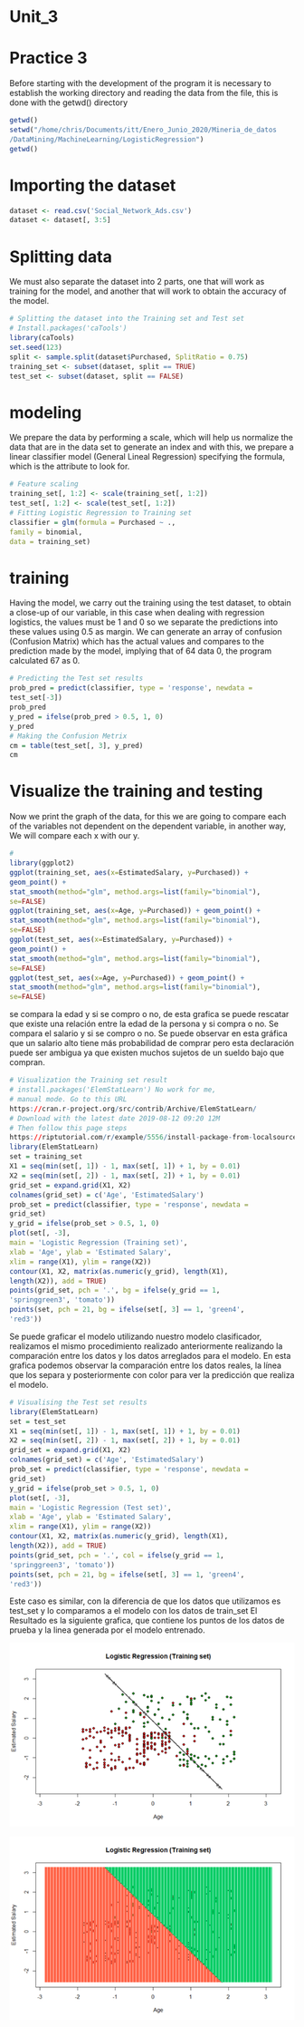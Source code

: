 # Unit_3
# Practice 3
Before starting with the development of the program it is necessary to establish the
working directory and reading the data from the file, this is done with the getwd() directory

``` R
getwd()
setwd("/home/chris/Documents/itt/Enero_Junio_2020/Mineria_de_datos
/DataMining/MachineLearning/LogisticRegression")
getwd()
```
# Importing the dataset
``` R
dataset <- read.csv('Social_Network_Ads.csv')
dataset <- dataset[, 3:5]
```
# Splitting data

We must also separate the dataset into 2 parts, one that will work as
training for the model, and another that will work to obtain the accuracy of the
model.

``` R
# Splitting the dataset into the Training set and Test set
# Install.packages('caTools')
library(caTools)
set.seed(123)
split <- sample.split(dataset$Purchased, SplitRatio = 0.75)
training_set <- subset(dataset, split == TRUE)
test_set <- subset(dataset, split == FALSE)
```
# modeling
We prepare the data by performing a scale, which will help us normalize the data
that are in the data set to generate an index and with this, we prepare a
linear classifier model (General Lineal Regression) specifying the formula, which
is the attribute to look for.
``` R
# Feature scaling
training_set[, 1:2] <- scale(training_set[, 1:2])
test_set[, 1:2] <- scale(test_set[, 1:2])
# Fitting Logistic Regression to Training set
classifier = glm(formula = Purchased ~ .,
family = binomial,
data = training_set)
```
# training
Having the model, we carry out the training using the test dataset, to
obtain a close-up of our variable, in this case when dealing with regression
logistics, the values ​​must be 1 and 0 so we separate the predictions into
these values ​​using 0.5 as margin. We can generate an array of
confusion (Confusion Matrix) which has the actual values ​​and compares to the
prediction made by the model, implying that of 64 data 0, the
program calculated 67 as 0.
``` R
# Predicting the Test set results
prob_pred = predict(classifier, type = 'response', newdata =
test_set[-3])
prob_pred
y_pred = ifelse(prob_pred > 0.5, 1, 0)
y_pred
# Making the Confusion Metrix
cm = table(test_set[, 3], y_pred)
cm
 ```
# Visualize the training and testing 
Now we print the graph of the data, for this we are going to compare each of the variables not dependent on the dependent variable, in another way, We will compare each x with our y.
``` R
#
library(ggplot2)
ggplot(training_set, aes(x=EstimatedSalary, y=Purchased)) +
geom_point() +
stat_smooth(method="glm", method.args=list(family="binomial"),
se=FALSE)
ggplot(training_set, aes(x=Age, y=Purchased)) + geom_point() +
stat_smooth(method="glm", method.args=list(family="binomial"),
se=FALSE)
ggplot(test_set, aes(x=EstimatedSalary, y=Purchased)) +
geom_point() +
stat_smooth(method="glm", method.args=list(family="binomial"),
se=FALSE)
ggplot(test_set, aes(x=Age, y=Purchased)) + geom_point() +
stat_smooth(method="glm", method.args=list(family="binomial"),
se=FALSE)
 ```
se compara la edad y si se compro o no, de esta grafica se puede rescatar que
existe una relación entre la edad de la persona y si compra o no.
Se compara el salario y si se compro o no.
Se puede observar en esta gráfica que un salario alto tiene más probabilidad de
comprar pero esta declaración puede ser ambigua ya que existen muchos sujetos
de un sueldo bajo que compran.
``` R
# Visualization the Training set result
# install.packages('ElemStatLearn') No work for me,
# manual mode. Go to this URL
https://cran.r-project.org/src/contrib/Archive/ElemStatLearn/
# Download with the latest date 2019-08-12 09:20 12M
# Then follow this page steps
https://riptutorial.com/r/example/5556/install-package-from-localsource
library(ElemStatLearn)
set = training_set
X1 = seq(min(set[, 1]) - 1, max(set[, 1]) + 1, by = 0.01)
X2 = seq(min(set[, 2]) - 1, max(set[, 2]) + 1, by = 0.01)
grid_set = expand.grid(X1, X2)
colnames(grid_set) = c('Age', 'EstimatedSalary')
prob_set = predict(classifier, type = 'response', newdata =
grid_set)
y_grid = ifelse(prob_set > 0.5, 1, 0)
plot(set[, -3],
main = 'Logistic Regression (Training set)',
xlab = 'Age', ylab = 'Estimated Salary',
xlim = range(X1), ylim = range(X2))
contour(X1, X2, matrix(as.numeric(y_grid), length(X1),
length(X2)), add = TRUE)
points(grid_set, pch = '.', bg = ifelse(y_grid == 1,
'springgreen3', 'tomato'))
points(set, pch = 21, bg = ifelse(set[, 3] == 1, 'green4',
'red3'))
```

Se puede graficar el modelo utilizando nuestro modelo clasificador, realizamos el
mismo procedimiento realizado anteriormente realizando la comparación entre los
datos y los datos arreglados para el modelo. En esta grafica podemos observar la
comparación entre los datos reales, la línea que los separa y posteriormente con
color para ver la predicción que realiza el modelo.

``` R
# Visualising the Test set results
library(ElemStatLearn)
set = test_set
X1 = seq(min(set[, 1]) - 1, max(set[, 1]) + 1, by = 0.01)
X2 = seq(min(set[, 2]) - 1, max(set[, 2]) + 1, by = 0.01)
grid_set = expand.grid(X1, X2)
colnames(grid_set) = c('Age', 'EstimatedSalary')
prob_set = predict(classifier, type = 'response', newdata =
grid_set)
y_grid = ifelse(prob_set > 0.5, 1, 0)
plot(set[, -3],
main = 'Logistic Regression (Test set)',
xlab = 'Age', ylab = 'Estimated Salary',
xlim = range(X1), ylim = range(X2))
contour(X1, X2, matrix(as.numeric(y_grid), length(X1),
length(X2)), add = TRUE)
points(grid_set, pch = '.', col = ifelse(y_grid == 1,
'springgreen3', 'tomato'))
points(set, pch = 21, bg = ifelse(set[, 3] == 1, 'green4',
'red3'))
```

Este caso es similar, con la diferencia de que los datos que utilizamos es test_set y
lo comparamos a el modelo con los datos de train_set
El Resultado es la siguiente grafica, que contiene los puntos de los datos de prueba
y la linea generada por el modelo entrenado.

![Alt text](https://raw.githubusercontent.com/ArturoCeron/DataMining/Unit_3/Unit_3/Practice/Practice_3/Image1.bmp)

![Alt text](https://raw.githubusercontent.com/ArturoCeron/DataMining/Unit_3/Unit_3/Practice/Practice_3/Image2.bmp)
